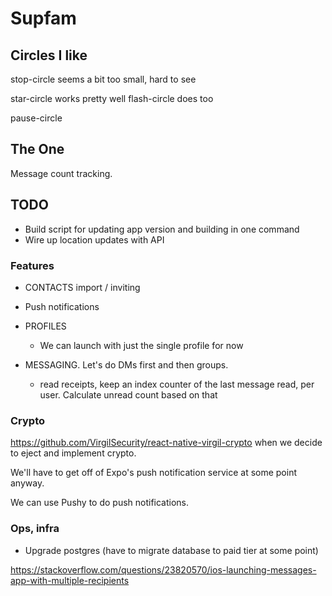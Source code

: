 # Supfam

## Circles I like

stop-circle seems a bit too small, hard to see

star-circle works pretty well
flash-circle does too

pause-circle

## The One

Message count tracking.

## TODO

- Build script for updating app version and building in one command
- Wire up location updates with API

### Features

- CONTACTS import / inviting
- Push notifications

- PROFILES
  - We can launch with just the single profile for now
- MESSAGING. Let's do DMs first and then groups.
  - read receipts, keep an index counter of the last message read, per user. Calculate unread count based on that

### Crypto

https://github.com/VirgilSecurity/react-native-virgil-crypto when we decide to eject and implement crypto.

We'll have to get off of Expo's push notification service at some point anyway.

We can use Pushy to do push notifications.

### Ops, infra

- Upgrade postgres (have to migrate database to paid tier at some point)

https://stackoverflow.com/questions/23820570/ios-launching-messages-app-with-multiple-recipients
